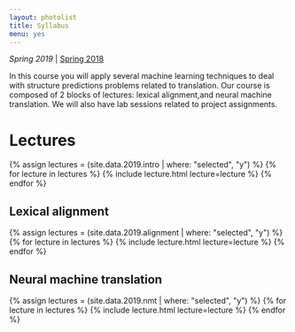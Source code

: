 ```yaml
---
layout: photolist
title: Syllabus
menu: yes
---
```


*Spring 2019* &#124; [Spring 2018](2018)

In this course you will apply several machine learning techniques to deal with structure predictions problems related to translation.
Our course is composed of 2 blocks of lectures: lexical alignment,and neural machine translation.
We will also have lab sessions related to project assignments.

# Lectures

{% assign lectures = (site.data.2019.intro | where: "selected", "y") %}
{% for lecture in lectures %}
{% include lecture.html lecture=lecture %}
{% endfor %}

## Lexical alignment

{% assign lectures = (site.data.2019.alignment | where: "selected", "y") %}
{% for lecture in lectures %}
{% include lecture.html lecture=lecture %}
{% endfor %}

## Neural machine translation

{% assign lectures = (site.data.2019.nmt | where: "selected", "y") %}
{% for lecture in lectures %}
{% include lecture.html lecture=lecture %}
{% endfor %}




